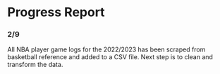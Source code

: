 # Progress Report

### 2/9
All NBA player game logs for the 2022/2023 has been scraped from basketball reference and added to a CSV file. Next step is to clean and transform the data. 
